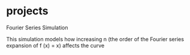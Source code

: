 # projects
Fourier Series Simulation

This simulation models how increasing n (the order of the Fourier series expansion of f (x) = x) affects the curve

